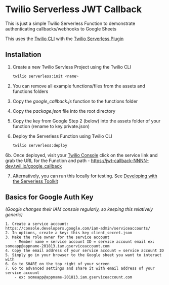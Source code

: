# Twilio Serverless JWT Callback

This is just a simple Twilio Serverless Function to demonstrate authenticating callbacks/webhooks to Google Sheets

This uses the [Twilio CLI](https://www.twilio.com/docs/twilio-cli/quickstart) with the [Twilio Serverless Plugin](https://www.twilio.com/docs/twilio-cli/plugins)

## Installation

1.  Create a new Twilio Servless Project using the Twilio CLI

    ```zsh
    twilio serverless:init <name>
    ```

2.  You can remove all example functions/files from the assets and functions folders

3.  Copy the _google_callback.js_ function to the functions folder

4.  Copy the _package.json_ file into the root directory

5.  Copy the key from Google Step 2 (below) into the assets folder of your function (rename to key.private.json)

6.  Deploy the Serverless Function using Twilio CLI

    ```zsh
    twilio serverless:deploy
    ```

6b. Once deployed, visit your [Twilio Console](https://www.twilio.com/console/functions/overview/services) click on the service link and grab the URL for the Function and path - https://jwt-callback-NNNN-dev.twil.io/google_callback

7.  Alternatively, you can run this locally for testing. See [Developing with the Serverless Toolkit](https://www.twilio.com/docs/labs/serverless-toolkit/developing?code-sample=code-run-a-serverless-project-locally&code-language=twilio-cli&code-sdk-version=default)

## Basics for Google Auth Key

_(Google changes their IAM console regularly, so keeping this relatively generic)_

    1. Create a service account: https://console.developers.google.com/iam-admin/serviceaccounts/
    2. In options, create a key: this key client_secret.json
    3. Make the role owner for the service account
        - Member name = service account ID = service account email ex: someapp@appname-201813.iam.gserviceaccount.com
    4. Copy the email address of your service account = service account ID
    5. Simply go in your browser to the Google sheet you want to interact with
    6. Go to SHARE on the top right of your screen
    7. Go to advanced settings and share it with email address of your service account
        - ex: someapp@appname-201813.iam.gserviceaccount.com
